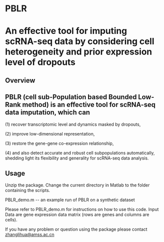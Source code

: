 # PBLR
An effective tool for imputing scRNA-seq data by considering cell heterogeneity and prior expression level of dropouts
===============

Overview
--------

PBLR (cell sub-Population based Bounded Low-Rank method) is an effective tool for scRNA-seq data imputation, which can
--------
(1) recover transcriptomic level and dynamics masked by dropouts, 

(2) improve low-dimensional representation, 

(3) restore the gene-gene co-expression relationship, 

(4) and also detect accurate and robust cell subpopulations automatically, shedding light its flexibility and generality for scRNA-seq data analysis. 


Usage
-----

Unzip the package. Change the current directory in Matlab to the folder containing the scripts.

PBLR_demo.m -- an example run of PBLR on a synthetic dataset

Please refer to PBLR_demo.m for instructions on how to use this code.
Input Data are gene expression data matrix (rows are genes and columns are cells). 

If you have any problem or question using the package please contact zhanglihua@amss.ac.cn

